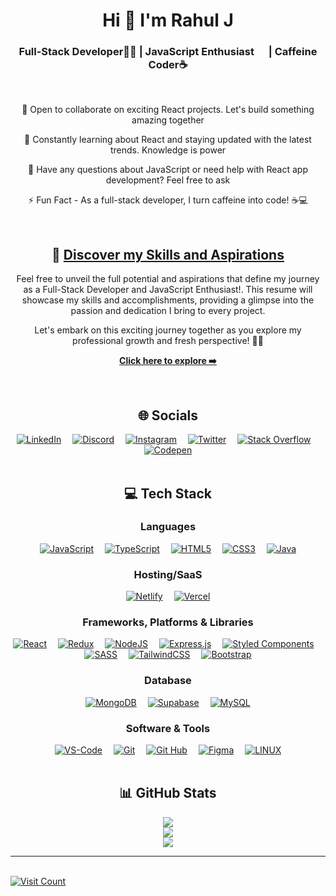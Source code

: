 <!-- <div align="center">
<img src="https://i.imgur.com/O75Bwtl.gif" alt="Rahul J" width="100%" />
</div>  -->
<div align="center">
  <h1>Hi 👋 I'm Rahul J</h1>
  <h3>Full-Stack Developer👨‍💻 | JavaScript Enthusiast <img height="15em" src="https://skillicons.dev/icons?i=js"/> | Caffeine Coder☕</h3>
</div><br>

<div align="center">
  <p>🤝 Open to collaborate on exciting React projects. Let's build something amazing together</p>
  <p>🌱 Constantly learning about React and staying updated with the latest trends. Knowledge is power</p>
  <p>💬 Have any questions about JavaScript or need help with React app development? Feel free to ask</p>
  <p>⚡ Fun Fact - As a full-stack developer, I turn caffeine into code! ☕️💻</p>
</div><br>

<div align="center">
  <h2>🌟 <a href="https://drive.google.com/file/d/1fuLivFQKP7puUvAgYey_URC0uPIZHQvu/view?usp=sharing">Discover my Skills and Aspirations</a></h2>
  <p>Feel free to unveil the full potential and aspirations that define my journey as a Full-Stack Developer and JavaScript Enthusiast!. This resume will showcase my skills and accomplishments, providing a glimpse into the passion and dedication I bring to every project.</p>
  <p>Let's embark on this exciting journey together as you explore my professional growth and fresh perspective! 🌱📄</p>
  <p><a href="https://drive.google.com/file/d/1fuLivFQKP7puUvAgYey_URC0uPIZHQvu/view?usp=sharing"><strong>Click here to explore ➡️</strong></a></p>
</div><br>

<!-- Social Media Links -->

<div align="center">
<h2>🌐 Socials</h2>
  <a href="https://linkedin.com/in/rahul-j-saliaan"><img src="https://skillicons.dev/icons?i=linkedin" alt="LinkedIn"></a>&emsp;
  <a href="https://discord.gg/https://discord.gg/hRJFFTQ4"><img src="https://skillicons.dev/icons?i=discord" alt="Discord"></a>&emsp;
  <a href="https://instagram.com/dev_op_er"><img src="https://skillicons.dev/icons?i=instagram" alt="Instagram"></a>&emsp;
  <a href="https://twitter.com/RahulJSaliaan"><img src="https://skillicons.dev/icons?i=twitter" alt="Twitter"></a>&emsp;
  <a href="https://stackoverflow.com/users/22302321"><img src="https://skillicons.dev/icons?i=stackoverflow" alt="Stack Overflow"></a>&emsp;
  <a href="https://codepen.io/Rahul-J-the-encoder"><img src="https://skillicons.dev/icons?i=codepen" alt="Codepen"></a>
</div><br>

<!-- Tech Stack Badges -->
<div align="center">
<h2>💻 Tech Stack</h2>
  <h3>Languages</h3>
  <a href="https://developer.mozilla.org/en-US/docs/Web/JavaScript"><img src="https://skillicons.dev/icons?i=js" alt="JavaScript" /></a>&emsp;
  <a href="https://www.typescriptlang.org/docs/"><img src="https://skillicons.dev/icons?i=ts" alt="TypeScript" /></a>&emsp;
  <a href="https://developer.mozilla.org/en-US/docs/Web/HTML"><img src="https://skillicons.dev/icons?i=html" alt="HTML5" /></a>&emsp;
  <a href="https://developer.mozilla.org/en-US/docs/Web/CSS"><img src="https://skillicons.dev/icons?i=css" alt="CSS3" /></a>&emsp;
  <a href="https://docs.oracle.com/en/java/"><img src="https://skillicons.dev/icons?i=java" alt="Java" /></a>

  <h3>Hosting/SaaS</h3>
  <a href="https://docs.netlify.com/"><img src="https://skillicons.dev/icons?i=netlify" alt="Netlify" /></a>&emsp;
  <a href="https://vercel.com/docs"><img src="https://skillicons.dev/icons?i=vercel" alt="Vercel" /></a>

  <h3>Frameworks, Platforms & Libraries</h3>
  <a href="https://legacy.reactjs.org/docs/getting-started.html"><img src="https://skillicons.dev/icons?i=react" alt="React" /></a>&emsp;
  <a href="https://redux.js.org/introduction/getting-started"><img src="https://skillicons.dev/icons?i=redux" alt="Redux" /></a>&emsp;
  <!-- <a href="https://nextjs.org/docs"><img src="https://skillicons.dev/icons?i=next" alt="NextJS" /></a>&emsp; -->
  <a href="https://nodejs.org/en/docs"><img src="https://skillicons.dev/icons?i=nodejs" alt="NodeJS" /></a>&emsp;
  <a href="https://expressjs.com/"><img src="https://skillicons.dev/icons?i=express" alt="Express.js" /></a>&emsp;
  <a href="https://styled-components.com/docs"><img src="https://skillicons.dev/icons?i=styledcomponents" alt="Styled Components" /></a>&emsp;
  <a href="https://sass-lang.com/documentation/"><img src="https://skillicons.dev/icons?i=sass" alt="SASS" /></a>&emsp;
  <a href="https://tailwindcss.com/docs/installation"><img src="https://skillicons.dev/icons?i=tailwind" alt="TailwindCSS" /></a>&emsp;
  <a href="https://getbootstrap.com/docs/5.3/getting-started/introduction/"><img src="https://skillicons.dev/icons?i=bootstrap" alt="Bootstrap" /></a>

  <h3>Database</h3>
  <a href="https://www.mongodb.com/docs/"><img src="https://skillicons.dev/icons?i=mongodb" alt="MongoDB" /></a>&emsp;
  <a href="https://supabase.com/docs"><img src="https://skillicons.dev/icons?i=supabase" alt="Supabase" /></a>&emsp;
  <a href="https://dev.mysql.com/doc/"><img src="https://skillicons.dev/icons?i=mysql" alt="MySQL" /></a>

  <h3>Software & Tools</h3>
  <a href="https://code.visualstudio.com/docs"><img src="https://skillicons.dev/icons?i=vscode" alt="VS-Code" /></a>&emsp;
  <a href="https://git-scm.com/doc"><img src="https://skillicons.dev/icons?i=git" alt="Git" /></a>&emsp;
  <a href="https://github.com/rahuljsaliaan"><img src="https://skillicons.dev/icons?i=github" alt="Git Hub" /></a>&emsp;
  <a href="https://help.figma.com/hc/en-us"><img src="https://skillicons.dev/icons?i=figma" alt="Figma" /></a>&emsp;
  <a href="https://www.linux.org/"><img src="https://skillicons.dev/icons?i=linux" alt="LINUX" /></a> 
  <!-- <a href="https://babeljs.io/docs/"><img src="https://skillicons.dev/icons?i=babel" alt="babel" /></a>
  <a href="https://webpack.js.org/concepts/"><img src="https://skillicons.dev/icons?i=webpack" alt="WebPack" /></a> -->
</div><br>

<!-- GitHub Stats -->
<div align="center">
<h2>📊 GitHub Stats</h2>
  <img src="https://github-readme-stats.vercel.app/api/top-langs/?username=rahuljsaliaan&theme=react&hide_border=true&include_all_commits=false&count_private=false&layout=compact" /><br>
  <img src="https://github-readme-stats.vercel.app/api?username=rahuljsaliaan&theme=react&hide_border=true&include_all_commits=false&count_private=false" /><br>
  <img src="https://github-readme-streak-stats.herokuapp.com/?user=rahuljsaliaan&theme=react&hide_border=true" />
</div>
<hr><br>
<!-- Profile View Count-->
<div>
<a href="https://visitcount.itsvg.in/api?id=rahuljsaliaan&icon=2&color=0">
  <img src="https://visitcount.itsvg.in/api?id=rahuljsaliaan&icon=2&color=0" alt="Visit Count" />
</a>
</div>
